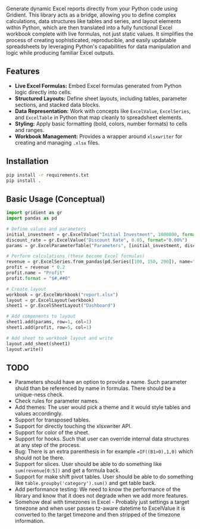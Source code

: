 Generate dynamic Excel reports directly from your Python code using Gridient. This library acts as a bridge, allowing you to define complex calculations, data structures like tables and series, and layout elements within Python, which are then translated into a fully functional Excel workbook complete with live formulas, not just static values. It simplifies the process of creating sophisticated, reproducible, and easily updatable spreadsheets by leveraging Python's capabilities for data manipulation and logic while producing familiar Excel outputs.

## Features

*   **Live Excel Formulas:** Embed Excel formulas generated from Python logic directly into cells.
*   **Structured Layouts:** Define sheet layouts, including tables, parameter sections, and stacked data blocks.
*   **Data Representation:** Work with concepts like `ExcelValue`, `ExcelSeries`, and `ExcelTable` in Python that map cleanly to spreadsheet elements.
*   **Styling:** Apply basic formatting (bold, colors, number formats) to cells and ranges.
*   **Workbook Management:** Provides a wrapper around `xlsxwriter` for creating and managing `.xlsx` files.

## Installation

```bash
pip install -r requirements.txt
pip install .
```

## Basic Usage (Conceptual)

```python
import gridient as gr
import pandas as pd

# Define values and parameters
initial_investment = gr.ExcelValue("Initial Investment", 1000000, format="$#,##0")
discount_rate = gr.ExcelValue("Discount Rate", 0.05, format="0.00%")
params = gr.ExcelParameterTable("Parameters", [initial_investment, discount_rate])

# Perform calculations (these become Excel formulas)
revenue = gr.ExcelSeries.from_pandas(pd.Series([100, 150, 200]), name="Revenue")
profit = revenue * 0.2
profit.name = "Profit"
profit.format = "$#,##0"

# Create layout
workbook = gr.ExcelWorkbook("report.xlsx")
layout = gr.ExcelLayout(workbook)
sheet1 = gr.ExcelSheetLayout("Dashboard")

# Add components to layout
sheet1.add(params, row=1, col=1)
sheet1.add(profit, row=5, col=1)

# Add sheet to workbook layout and write
layout.add_sheet(sheet1)
layout.write() 
``` 

## TODO

- Parameters should have an option to provide a name. Such parameter shuld than be referenced by name in formulas. There should be a unique-ness check.
- Check rules for parameter names.
- Add themes: The user would pick a theme and it would style tables and values accordingly.
- Support for transposed tables.
- Support for directly touching the xlsxwriter API.
- Support for color of the sheet.
- Support for hooks. Such that user can override internal data structures at any step of the process.
- Bug: There is an extra parenthesis in for example `=IF((B1>0),1,0)` which should not be there.
- Support for slices. User should be able to do something like `sum(revenue[0:5])` and get a formula back.
- Support for make shift pivot tables. User should be able to do something like `table.groupby('category').sum()` and get table back.
- Add performance testing: We need to know the performance of the library and know that it does not degrade when we add more features. 
- Somehow deal with timezones in Excel - Probably just settings a target timezone and when user passes tz-aware datetime to ExcelValue it is converted to the target timezone and then stripped of the timezone information.
